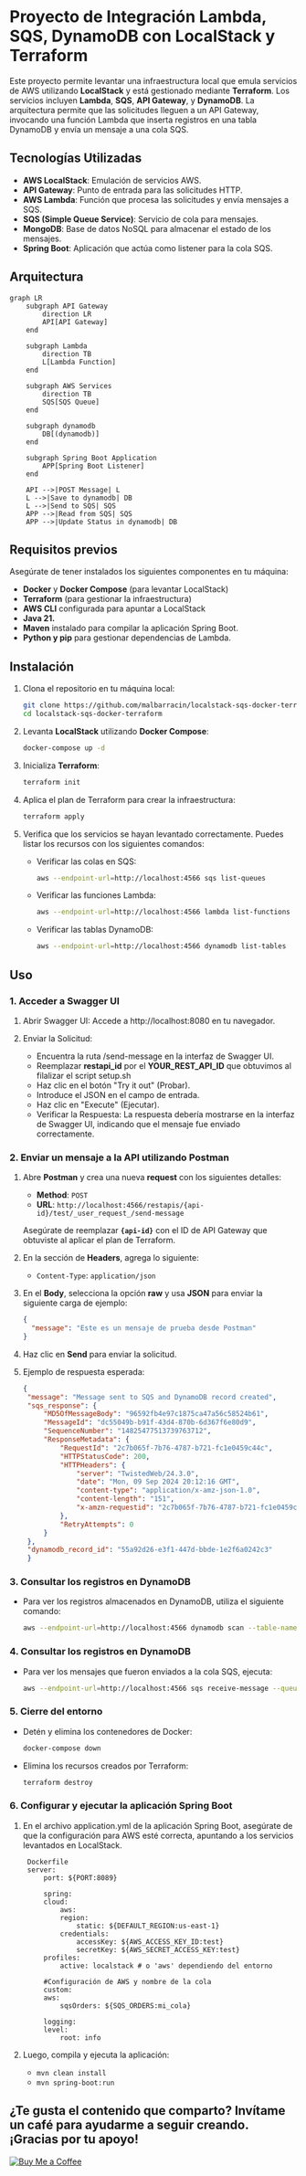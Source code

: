 # Proyecto de Integración Lambda, SQS, DynamoDB con LocalStack y Terraform

Este proyecto permite levantar una infraestructura local que emula servicios de AWS utilizando **LocalStack** y está gestionado mediante **Terraform**. Los servicios incluyen **Lambda**, **SQS**, **API Gateway**, y **DynamoDB**. La arquitectura permite que las solicitudes lleguen a un API Gateway, invocando una función Lambda que inserta registros en una tabla DynamoDB y envía un mensaje a una cola SQS.

## Tecnologías Utilizadas

- **AWS LocalStack**: Emulación de servicios AWS.
- **API Gateway**: Punto de entrada para las solicitudes HTTP.
- **AWS Lambda**: Función que procesa las solicitudes y envía mensajes a SQS.
- **SQS (Simple Queue Service)**: Servicio de cola para mensajes.
- **MongoDB**: Base de datos NoSQL para almacenar el estado de los mensajes.
- **Spring Boot**: Aplicación que actúa como listener para la cola SQS.


## Arquitectura

```mermaid
graph LR
    subgraph API Gateway
        direction LR
        API[API Gateway]
    end

    subgraph Lambda
        direction TB
        L[Lambda Function]
    end

    subgraph AWS Services
        direction TB
        SQS[SQS Queue]
    end

    subgraph dynamodb
        DB[(dynamodb)]
    end

    subgraph Spring Boot Application
        APP[Spring Boot Listener]
    end

    API -->|POST Message| L
    L -->|Save to dynamodb| DB
    L -->|Send to SQS| SQS
    APP -->|Read from SQS| SQS
    APP -->|Update Status in dynamodb| DB 
```

## Requisitos previos

Asegúrate de tener instalados los siguientes componentes en tu máquina:
- **Docker** y **Docker Compose** (para levantar LocalStack)
- **Terraform** (para gestionar la infraestructura)
- **AWS CLI** configurada para apuntar a LocalStack
- **Java 21.**
- **Maven** instalado para compilar la aplicación Spring Boot.
- **Python y pip** para gestionar dependencias de Lambda.

## Instalación

1. Clona el repositorio en tu máquina local:
    ```bash
    git clone https://github.com/malbarracin/localstack-sqs-docker-terraform.git
    cd localstack-sqs-docker-terraform
    ```

2. Levanta **LocalStack** utilizando **Docker Compose**:
    ```bash
    docker-compose up -d
    ```

3. Inicializa **Terraform**:
    ```bash
    terraform init
    ```

4. Aplica el plan de Terraform para crear la infraestructura:
    ```bash
    terraform apply
    ```

5. Verifica que los servicios se hayan levantado correctamente. Puedes listar los recursos con los siguientes comandos:

    - Verificar las colas en SQS:
      ```bash
      aws --endpoint-url=http://localhost:4566 sqs list-queues
      ```

    - Verificar las funciones Lambda:
      ```bash
      aws --endpoint-url=http://localhost:4566 lambda list-functions
      ```

    - Verificar las tablas DynamoDB:
      ```bash
      aws --endpoint-url=http://localhost:4566 dynamodb list-tables
      ```

## Uso

### 1. Acceder a Swagger UI

   1. Abrir Swagger UI: Accede a http://localhost:8080 en tu navegador.

   2. Enviar la Solicitud:

        - Encuentra la ruta /send-message en la interfaz de Swagger UI.
        - Reemplazar **restapi_id** por el **YOUR_REST_API_ID** que obtuvimos al filalizar el script setup.sh
        - Haz clic en el botón "Try it out" (Probar).
        - Introduce el JSON en el campo de entrada.
        - Haz clic en "Execute" (Ejecutar).
        - Verificar la Respuesta: La respuesta debería mostrarse en la interfaz de Swagger UI, indicando que el mensaje fue enviado correctamente.

### 2. Enviar un mensaje a la API utilizando **Postman**

1. Abre **Postman** y crea una nueva **request** con los siguientes detalles:

   - **Method**: `POST`
   - **URL**: `http://localhost:4566/restapis/{api-id}/test/_user_request_/send-message`

   Asegúrate de reemplazar **`{api-id}`** con el ID de API Gateway que obtuviste al aplicar el plan de Terraform.

2. En la sección de **Headers**, agrega lo siguiente:

   - `Content-Type`: `application/json`

3. En el **Body**, selecciona la opción **raw** y usa **JSON** para enviar la siguiente carga de ejemplo:

   ```json
   {
     "message": "Este es un mensaje de prueba desde Postman"
   }

4. Haz clic en **Send** para enviar la solicitud.

5. Ejemplo de respuesta esperada:

   ```json
   {
    "message": "Message sent to SQS and DynamoDB record created",
    "sqs_response": {
        "MD5OfMessageBody": "96592fb4e97c1875ca47a56c58524b61",
        "MessageId": "dc55049b-b91f-43d4-870b-6d367f6e80d9",
        "SequenceNumber": "14825477513739763712",
        "ResponseMetadata": {
            "RequestId": "2c7b065f-7b76-4787-b721-fc1e0459c44c",
            "HTTPStatusCode": 200,
            "HTTPHeaders": {
                "server": "TwistedWeb/24.3.0",
                "date": "Mon, 09 Sep 2024 20:12:16 GMT",
                "content-type": "application/x-amz-json-1.0",
                "content-length": "151",
                "x-amzn-requestid": "2c7b065f-7b76-4787-b721-fc1e0459c44c"
            },
            "RetryAttempts": 0
        }
    },
    "dynamodb_record_id": "55a92d26-e3f1-447d-bbde-1e2f6a0242c3"
    }

### 3. Consultar los registros en **DynamoDB**

- Para ver los registros almacenados en DynamoDB, utiliza el siguiente comando:
    ```bash
    aws --endpoint-url=http://localhost:4566 dynamodb scan --table-name messages
    ```
### 4. Consultar los registros en **DynamoDB**

- Para ver los mensajes que fueron enviados a la cola SQS, ejecuta:
    ```bash
    aws --endpoint-url=http://localhost:4566 sqs receive-message --queue-url http://localhost:4566/000000000000/message-to-sqs.fifo
    ```      

### 5. Cierre del entorno

- Detén y elimina los contenedores de Docker:
    ```bash
    docker-compose down
    ```

- Elimina los recursos creados por Terraform:
    ```bash
    terraform destroy
    ```

### 6. Configurar y ejecutar la aplicación Spring Boot

1. En el archivo application.yml de la aplicación Spring Boot, asegúrate de que la configuración para AWS esté correcta, apuntando a los servicios levantados en LocalStack.

        Dockerfile
        server:
            port: ${PORT:8089}
                
            spring:
            cloud:
                aws:
                region:
                    static: ${DEFAULT_REGION:us-east-1}  
                credentials:
                    accessKey: ${AWS_ACCESS_KEY_ID:test}
                    secretKey: ${AWS_SECRET_ACCESS_KEY:test}
            profiles:
                active: localstack # o 'aws' dependiendo del entorno      
                    
            #Configuración de AWS y nombre de la cola
            custom:
            aws:
                sqsOrders: ${SQS_ORDERS:mi_cola}
                
            logging:
            level:
                root: info
2. Luego, compila y ejecuta la aplicación:
    -   ``` mvn clean install ```  
    -   ``` mvn spring-boot:run ```

## ¿Te gusta el contenido que comparto? Invítame un café para ayudarme a seguir creando. ¡Gracias por tu apoyo!
[![Buy Me a Coffee](https://img.shields.io/badge/Buy%20Me%20a%20Coffee-F7DF1E?style=for-the-badge&logo=buy-me-a-coffee&logoColor=black)](https://buymeacoffee.com/malbarracin)    